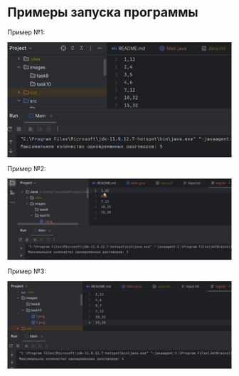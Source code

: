 # Примеры запуска программы

Пример №1:

![](../../../../images/task10/1.png)

Пример №2:

![](../../../../images/task10/2.png)

Пример №3:

![](../../../../images/task10/3.png)
